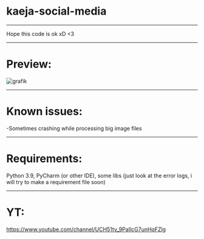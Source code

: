 # kaeja-social-media
-------------------------------------

Hope this code is ok xD <3

-------------------------------------

# Preview:
![grafik](https://user-images.githubusercontent.com/60042912/164352464-610f0ecb-87b7-437b-8131-58952ddde055.png)

-------------------------------------

# Known issues:
  -Sometimes crashing while processing big image files
  
-------------------------------------

# Requirements:
Python 3.9, PyCharm (or other IDE), some libs (just look at the error logs, i will try to make a requirement file soon)

-------------------------------------

# YT:
https://www.youtube.com/channel/UCH51tv_9PaIlcG7unHqFZlg
